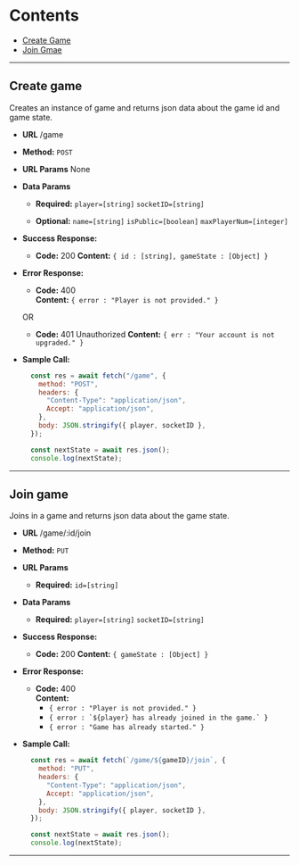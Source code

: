 # Contents
 - [Create Game](#Show-User)
 - [Join Gmae](#Join-game)
---
## Create game

Creates an instance of game and returns json data about the game id and game state.

* **URL**
  /game

* **Method:**
  `POST`

*  **URL Params**
   None

* **Data Params**
    * **Required:**
    `player=[string]`
    `socketID=[string]`

   * **Optional:**
   `name=[string]`
   `isPublic=[boolean]`
   `maxPlayerNum=[integer]`

* **Success Response:**
  * **Code:** 200
    **Content:** `{ id : [string], gameState : [Object] }`

* **Error Response:**
  * **Code:** 400  
    **Content:** `{ error : "Player is not provided." }`

  OR

  * **Code:** 401 Unauthorized
    **Content:** `{ err : "Your account is not upgraded." }`

* **Sample Call:**

  ```javascript
    const res = await fetch("/game", {
      method: "POST",
      headers: {
        "Content-Type": "application/json",
        Accept: "application/json",
      },
      body: JSON.stringify({ player, socketID },
    });

    const nextState = await res.json();
    console.log(nextState);
  ```
---
## Join game

Joins in a game and returns json data about the game state.

* **URL**
  /game/:id/join

* **Method:**
  `PUT`

*  **URL Params**
    * **Required:**
    `id=[string]`

* **Data Params**
    * **Required:**
    `player=[string]`
    `socketID=[string]`

* **Success Response:**
  * **Code:** 200
    **Content:** `{ gameState : [Object] }`

* **Error Response:**
  * **Code:** 400  
    **Content:**
    * `{ error : "Player is not provided." }`
    * ``{ error : `${player} has already joined in the game.` }``
    * `{ error : "Game has already started." }`

* **Sample Call:**

  ```javascript
    const res = await fetch(`/game/${gameID}/join`, {
      method: "PUT",
      headers: {
        "Content-Type": "application/json",
        Accept: "application/json",
      },
      body: JSON.stringify({ player, socketID },
    });

    const nextState = await res.json();
    console.log(nextState);
  ```
---
